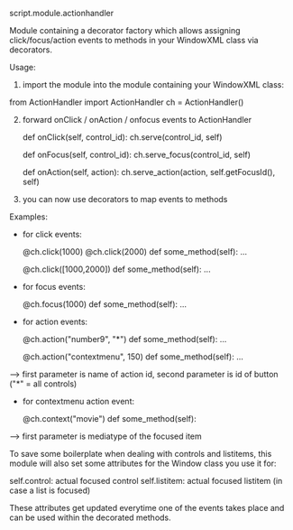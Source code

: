 script.module.actionhandler

Module containing a decorator factory which allows assigning click/focus/action events to methods in your WindowXML class via decorators.


Usage:

1) import the module into the module containing your WindowXML class:

from ActionHandler import ActionHandler
ch = ActionHandler()


2) forward onClick / onAction / onfocus events to ActionHandler

    def onClick(self, control_id):
        ch.serve(control_id, self)

    def onFocus(self, control_id):
        ch.serve_focus(control_id, self)

    def onAction(self, action):
        ch.serve_action(action, self.getFocusId(), self)

3) you can now use decorators to map events to methods

Examples:

- for click events:

    @ch.click(1000)
    @ch.click(2000)
    def some_method(self):
        ...

    @ch.click([1000,2000])
    def some_method(self):
        ...


- for focus events:

    @ch.focus(1000)
    def some_method(self):
        ...


- for action events:

    @ch.action("number9", "*")
    def some_method(self):
        ...

    @ch.action("contextmenu", 150)
    def some_method(self):
        ...

--> first parameter is name of action id,
    second parameter is id of button ("*" = all controls)


- for contextmenu action event:

    @ch.context("movie")
    def some_method(self):

--> first parameter is mediatype of the focused item

To save some boilerplate when dealing with controls and listitems, this module will also set some attributes for the Window class you use it for:

self.control: actual focused control
self.listitem: actual focused listitem (in case a list is focused)

 These attributes get updated everytime one of the events takes place and can be used within the decorated methods.
